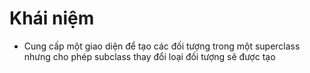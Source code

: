 
# Khái niệm

- Cung cấp một giao diện để tạo các đối tượng trong một superclass nhưng cho phép subclass thay đổi loại đối tượng sẽ được tạo
